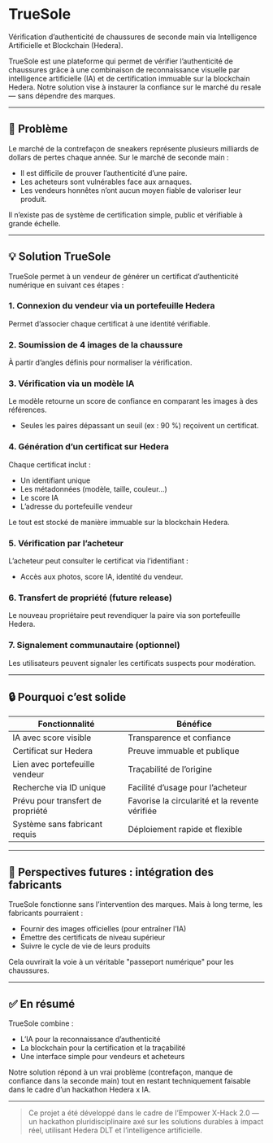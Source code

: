 # TrueSole

Vérification d’authenticité de chaussures de seconde main via Intelligence Artificielle et Blockchain (Hedera).

TrueSole est une plateforme qui permet de vérifier l’authenticité de chaussures grâce à une combinaison de reconnaissance visuelle par intelligence artificielle (IA) et de certification immuable sur la blockchain Hedera. Notre solution vise à instaurer la confiance sur le marché du resale — sans dépendre des marques.

---

## 🎯 Problème

Le marché de la contrefaçon de sneakers représente plusieurs milliards de dollars de pertes chaque année. Sur le marché de seconde main :

- Il est difficile de prouver l’authenticité d’une paire.
- Les acheteurs sont vulnérables face aux arnaques.
- Les vendeurs honnêtes n’ont aucun moyen fiable de valoriser leur produit.

Il n’existe pas de système de certification simple, public et vérifiable à grande échelle.

---

## 💡 Solution TrueSole

TrueSole permet à un vendeur de générer un certificat d’authenticité numérique en suivant ces étapes :

### 1. Connexion du vendeur via un portefeuille Hedera
Permet d’associer chaque certificat à une identité vérifiable.

### 2. Soumission de 4 images de la chaussure
À partir d’angles définis pour normaliser la vérification.

### 3. Vérification via un modèle IA
Le modèle retourne un score de confiance en comparant les images à des références.
- Seules les paires dépassant un seuil (ex : 90 %) reçoivent un certificat.

### 4. Génération d’un certificat sur Hedera
Chaque certificat inclut :
- Un identifiant unique
- Les métadonnées (modèle, taille, couleur…)
- Le score IA
- L’adresse du portefeuille vendeur

Le tout est stocké de manière immuable sur la blockchain Hedera.

### 5. Vérification par l’acheteur
L’acheteur peut consulter le certificat via l’identifiant :
- Accès aux photos, score IA, identité du vendeur.

### 6. Transfert de propriété (future release)
Le nouveau propriétaire peut revendiquer la paire via son portefeuille Hedera.

### 7. Signalement communautaire (optionnel)
Les utilisateurs peuvent signaler les certificats suspects pour modération.

---

## 🔒 Pourquoi c’est solide

| Fonctionnalité                  | Bénéfice                                                 |
|--------------------------------|-----------------------------------------------------------|
| IA avec score visible          | Transparence et confiance                                 |
| Certificat sur Hedera          | Preuve immuable et publique                               |
| Lien avec portefeuille vendeur | Traçabilité de l’origine                                  |
| Recherche via ID unique        | Facilité d’usage pour l’acheteur                          |
| Prévu pour transfert de propriété | Favorise la circularité et la revente vérifiée       |
| Système sans fabricant requis  | Déploiement rapide et flexible                            |

---

## 🔭 Perspectives futures : intégration des fabricants

TrueSole fonctionne sans l’intervention des marques. Mais à long terme, les fabricants pourraient :

- Fournir des images officielles (pour entraîner l’IA)
- Émettre des certificats de niveau supérieur
- Suivre le cycle de vie de leurs produits

Cela ouvrirait la voie à un véritable "passeport numérique" pour les chaussures.

---

## ✅ En résumé

TrueSole combine :

- L’IA pour la reconnaissance d’authenticité
- La blockchain pour la certification et la traçabilité
- Une interface simple pour vendeurs et acheteurs

Notre solution répond à un vrai problème (contrefaçon, manque de confiance dans la seconde main) tout en restant techniquement faisable dans le cadre d’un hackathon Hedera x IA.

---

> Ce projet a été développé dans le cadre de l’Empower X-Hack 2.0 — un hackathon pluridisciplinaire axé sur les solutions durables à impact réel, utilisant Hedera DLT et l’intelligence artificielle.
